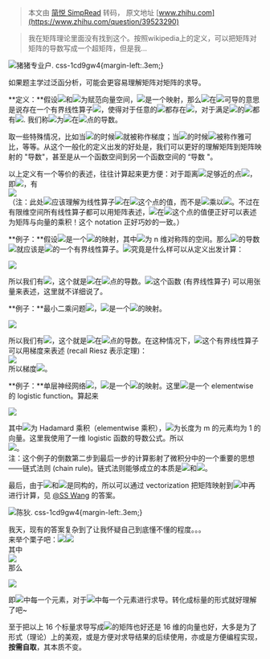 > 本文由 [简悦 SimpRead](http://ksria.com/simpread/) 转码， 原文地址 [www.zhihu.com](https://www.zhihu.com/question/39523290)

> 我在矩阵理论里面没有找到这个。按照wikipedia上的定义，可以把矩阵对矩阵的导数写成一个超矩阵，但是我…

![](https://pic1.zhimg.com/v2-b58b3bb75d9aa70ccff4b5896269d88e_xs.jpg?source=1940ef5c)猪猪专业户. css-1cd9gw4{margin-left:.3em;}

如果题主学过泛函分析，可能会更容易理解矩阵对矩阵的求导。

**定义：**假设![](https://www.zhihu.com/equation?tex=X)和![](https://www.zhihu.com/equation?tex=Y)为赋范向量空间，![](https://www.zhihu.com/equation?tex=F%3A+X%5Crightarrow+Y)是一个映射，那么![](https://www.zhihu.com/equation?tex=F)在![](https://www.zhihu.com/equation?tex=x_0+%5Cin+X)可导的意思是说存在一个有界线性算子![](https://www.zhihu.com/equation?tex=L+%5Cin+%5Cmathcal%7BL%7D%28X%2C+Y%29)，使得对于任意的![](https://www.zhihu.com/equation?tex=%5Cepsilon+%3E+0)都存在![](https://www.zhihu.com/equation?tex=%5Cdelta+%3E+0)，对于满足![](https://www.zhihu.com/equation?tex=x+%5Cin+X+%5Cbackslash+%5C%7Bx_0%5C%7D%2C+%5C%7Cx+-+x_0%5C%7C+%3C+%5Cdelta)的![](https://www.zhihu.com/equation?tex=x)都有![](https://www.zhihu.com/equation?tex=%5Cfrac%7B%5C%7CF%28x%29+-+F%28x_0%29+-+L%28x+-+x_0%29%5C%7C%7D%7B%5C%7Cx+-+x_0%5C%7C%7D+%3C+%5Cepsilon). 我们称![](https://www.zhihu.com/equation?tex=L)为![](https://www.zhihu.com/equation?tex=F)在![](https://www.zhihu.com/equation?tex=x_0)点的导数。

取一些特殊情况，比如当![](https://www.zhihu.com/equation?tex=X+%3D+%5Cmathbb+R%5En%2C+Y+%3D+%5Cmathbb+R)的时候![](https://www.zhihu.com/equation?tex=L)就被称作梯度；当![](https://www.zhihu.com/equation?tex=X+%3D+%5Cmathbb%7BR%7D%5En%2C+Y+%3D+%5Cmathbb%7BR%7D%5Em)的时候![](https://www.zhihu.com/equation?tex=L)被称作雅可比，等等。从这个一般化的定义出发的好处是，我们可以更好的理解矩阵到矩阵映射的 "导数"，甚至是从一个函数空间到另一个函数空间的 “导数 "。

以上定义有一个等价的表述，往往计算起来更方便：对于距离![](https://www.zhihu.com/equation?tex=x_0)足够近的点![](https://www.zhihu.com/equation?tex=x)，即![](https://www.zhihu.com/equation?tex=%5Clim_%7Bx+%5Crightarrow+x_0%7D%5Cfrac%7Bo%28%5C%7Cx-x_0%5C%7C%29%7D%7B%5C%7Cx-x_0%5C%7C%7D+%3D+0)，有  
![](https://www.zhihu.com/equation?tex=F%28x%29+%3D+F%28x_0%29+%2B+L%28x+-+x_0%29+%2B+o%28%5C%7Cx+-+x_0%5C%7C%29.)  
（注：此处![](https://www.zhihu.com/equation?tex=L%28x-x_0%29)应该理解为线性算子![](https://www.zhihu.com/equation?tex=L)在![](https://www.zhihu.com/equation?tex=x+-+x_0)这个点的值，而不是![](https://www.zhihu.com/equation?tex=L)乘以![](https://www.zhihu.com/equation?tex=x-x_0)。不过在有限维空间所有线性算子都可以用矩阵表述，![](https://www.zhihu.com/equation?tex=L)在![](https://www.zhihu.com/equation?tex=x+-+x_0)这个点的值便正好可以表述为矩阵与向量的乘积！这个 notation 正好巧妙的一致。）

**例子：**假设![](https://www.zhihu.com/equation?tex=F%28X%29+%3D+X%5ETX)是一个![](https://www.zhihu.com/equation?tex=%5Cmathbb%7BR%7D%5E%7Bm%5Ctimes+n%7D+%5Crightarrow+%5Cmathbb%7B+S%7D%5En)的映射，其中![](https://www.zhihu.com/equation?tex=%5Cmathbb%7BS+%7D%5En)为 n 维对称阵的空间。那么![](https://www.zhihu.com/equation?tex=F)的导数![](https://www.zhihu.com/equation?tex=L)就应该是![](https://www.zhihu.com/equation?tex=%5Cmathbb%7BR%7D%5E%7Bm%5Ctimes+n%7D+%5Crightarrow+%5Cmathbb%7B+S%7D%5En)的一个有界线性算子。![](https://www.zhihu.com/equation?tex=L)究竟是什么样可以从定义出发计算：

![](https://www.zhihu.com/equation?tex=%5Cbegin%7Balign%7D+%26F%28X%2B%5CDelta+X%29+-+F%28X%29+%5C%5C+%3D%26+%28X%2B%5CDelta+X%29%5ET%28X%2B%5CDelta+X%29+-+X%5ETX%5C%5C+%3D%26+X%5ET%5CDelta+X+%2B+%5CDelta+X%5ETX+%2B+o%28%5C%7C%5CDelta+X%5C%7C%29+%5Cend%7Balign%7D)

所以我们有![](https://www.zhihu.com/equation?tex=L%28%5CDelta+X%29+%3D+X%5ET%5CDelta+X+%2B+%5CDelta+X%5ETX)，这个就是![](https://www.zhihu.com/equation?tex=F)在![](https://www.zhihu.com/equation?tex=X)点的导数。![](https://www.zhihu.com/equation?tex=L)这个函数 (有界线性算子) 可以用张量来表述，这里就不详细说了。

**例子：**最小二乘问题![](https://www.zhihu.com/equation?tex=f%28x%29+%3D+%5Cfrac%7B1%7D%7B2%7D%5C%7CAx-b%5C%7C_2%5E2)，![](https://www.zhihu.com/equation?tex=f)是一个![](https://www.zhihu.com/equation?tex=%5Cmathbb+R%5En+%5Crightarrow+%5Cmathbb+R)的映射。

![](https://www.zhihu.com/equation?tex=%5Cbegin%7Balign%7D+%26f%28x%2B%5CDelta+x%29+-+f%28x%29+%5C%5C+%3D%26+%5Cfrac%7B1%7D%7B2%7D%5C%7CA%28x%2B%5CDelta+x%29+-+b%5C%7C%5E2+-+%5Cfrac%7B1%7D%7B2%7D%5C%7CAx+-+b%5C%7C%5E2%5C%5C+%3D%26+%5Cfrac%7B1%7D%7B2%7D%5C%7CAx+-+b+%2B+A%5CDelta+x%5C%7C%5E2+-+%5Cfrac%7B1%7D%7B2%7D%5C%7CAx+-+b%5C%7C%5E2%5C%5C+%3D%26+%28Ax+-+b%29%5ETA%5CDelta+x+%2B+o%28%5C%7C%5CDelta+x%5C%7C%29+%5Cend%7Balign%7D)

所以我们有![](https://www.zhihu.com/equation?tex=L%28%5CDelta+x%29+%3D+%28Ax+-+b%29%5ETA%5CDelta+x)，这个就是![](https://www.zhihu.com/equation?tex=f)在![](https://www.zhihu.com/equation?tex=x)点的导数。在这种情况下，![](https://www.zhihu.com/equation?tex=L)这个有界线性算子可以用梯度来表述 (recall Riesz 表示定理)：  
![](https://www.zhihu.com/equation?tex=L%28%5CDelta+x%29+%3D+%5Clangle+%5Cnabla+f%28x%29%2C+%5CDelta+x+%5Crangle+%3D+%5Clangle+A%5ET%28Ax+-+b%29%2C+%5CDelta+x+%5Crangle+%3D+%28Ax-b%29%5ETA%5CDelta+x)  
所以梯度![](https://www.zhihu.com/equation?tex=%5Cnabla+f%28x%29+%3D+A%5ET%28Ax+-+b%29)。

**例子：**单层神经网络![](https://www.zhihu.com/equation?tex=f%28W%29+%3D+%5Cfrac%7B1%7D%7B2%7D%5C%7C%5Csigma%28Wx%29+-+y%5C%7C%5E2_2)，![](https://www.zhihu.com/equation?tex=f)是一个![](https://www.zhihu.com/equation?tex=%5Cmathbb%7BR%7D%5E%7Bm+%5Ctimes+n+%7D+%5Crightarrow+%5Cmathbb%7B+R+%7D)的映射。这里![](https://www.zhihu.com/equation?tex=%5Csigma%3A+%5Cmathbb%7B+R%7D%5Em+%5Crightarrow+%5Cmathbb%7B+R%7D%5Em)是一个 elementwise 的 logistic function。算起来

![](https://www.zhihu.com/equation?tex=%5Cbegin%7Balign%7D+%26+f%28W%2B%5CDelta+W%29+-+f%28W%29+%5C%5C+%3D%26+%5Cfrac%7B1%7D%7B2%7D%5C%7C%5Csigma%28Wx+%2B+%5CDelta+Wx%29+-+y%5C%7C_2%5E2+-+%5Cfrac%7B1%7D%7B2%7D%5C%7C%5Csigma%28Wx%29+-+y%5C%7C_2%5E2%5C%5C+%3D%26+%5Cfrac%7B1%7D%7B2%7D%5C%7C%5Csigma%28Wx%29+%2B+%5Csigma%28Wx%29%5Codot+%28%5Cmathbf+1_m+-+%5Csigma%28Wx%29%29+%5Codot+%5CDelta+W+x+%2B+o%28%5C%7C%5CDelta+W%5C%7C%29+-+y%5C%7C_2%5E2+-+%5Cfrac%7B1%7D%7B2%7D%5C%7C%5Csigma%28Wx%29+-+y%5C%7C_2%5E2%5C%5C+%3D%26+%28%5Csigma%28Wx%29+-+y%29%5ET%28%5Csigma%28Wx%29%5Codot+%28%5Cmathbf+1_m+-+%5Csigma%28Wx%29%29+%5Codot+%5CDelta+W+x%29+%2B+o%28%5C%7C%5CDelta+W%5C%7C%29+%5Cend%7Balign%7D)

其中![](https://www.zhihu.com/equation?tex=%5Codot)为 Hadamard 乘积（elementwise 乘积），![](https://www.zhihu.com/equation?tex=%5Cmathbf+1_m)为长度为 m 的元素均为 1 的向量。这里我使用了一维 logistic 函数的导数公式。所以  
![](https://www.zhihu.com/equation?tex=L%28%5CDelta+W%29+%3D+%28%5Csigma%28Wx%29+-+y%29%5ET%28%5Csigma%28Wx%29%5Codot+%28%5Cmathbf+1_m+-+%5Csigma%28Wx%29%29+%5Codot+%5CDelta+W+x%29)。  
注：这个例子的倒数第二步到最后一步的计算影射了微积分中的一个重要的思想——链式法则 (chain rule)。链式法则能够成立的本质是![](https://www.zhihu.com/equation?tex=ao%28%5C%7Cx%5C%7C%29%2Bbo%28%5C%7Cx%5C%7C%29+%3D+o%28%5C%7Cx%5C%7C%29)和![](https://www.zhihu.com/equation?tex=o%28%5C%7Cx%5C%7C%29o%28%5C%7Cx%5C%7C%29+%3D+o%28%5C%7Cx%5C%7C%5E2%29)。

最后，由于![](https://www.zhihu.com/equation?tex=%5Cmathbb%7BR%7D%5E%7Bm+%5Ctimes+n%7D)和![](https://www.zhihu.com/equation?tex=%5Cmathbb%7BR%7D%5E%7Bmn%7D)是同构的，所以可以通过 vectorization 把矩阵映射到![](https://www.zhihu.com/equation?tex=%5Cmathbb%7BR%7D%5E%7Bmn%7D)中再进行计算，见 [@SS Wang](https://www.zhihu.com/people/8c3a8eefd51943127bbed4a0eb92e2c4) 的答案。

![](https://pic3.zhimg.com/v2-3b1998dd4c6ee3c46b289eaca4b0f417_xs.jpg?source=1940ef5c)陈狄. css-1cd9gw4{margin-left:.3em;}

我天，现有的答案复杂到了让我怀疑自己到底懂不懂的程度。。。  
来举个栗子吧：![](https://www.zhihu.com/equation?tex=AB+%3D+C)![](https://www.zhihu.com/equation?tex=%5Cleft%5B+%5Cbegin%7Barray%7D%7Bcc%7D+a_1+%26+a_2+%5C%5C+a_3+%26+a_4+%5Cend%7Barray%7D+%5Cright%5D+%5Cleft%5B+%5Cbegin%7Barray%7D%7Bcc%7D+b_1+%26+b_2+%5C%5C+b_3+%26+b_4+%5Cend%7Barray%7D+%5Cright%5D+%3D+%5Cleft%5B+%5Cbegin%7Barray%7D%7Bcc%7D+c_1+%26+c_2+%5C%5C+c_3+%26+c_4+%5Cend%7Barray%7D+%5Cright%5D)  
其中  
![](https://www.zhihu.com/equation?tex=%5Cleft%5C%7B+%5Cbegin%7Barray%7D%7Bc%7D+c_1+%3D+a_1b_1+%2Ba_2b_3+%5C%5C+c_2+%3D+a_1b_2+%2B+a_2b_4+%5C%5C+c_3+%3D+a_3b_1+%2B+a_4b_3+%5C%5C+c_4+%3D+a_3b_2+%2B+a_4b_4+%5Cend%7Barray%7D+%5Cright.)  
那么

![](https://www.zhihu.com/equation?tex=%5Cdfrac%7B%5Cpartial+C%7D%7B%5Cpartial+A%7D+%5CRightarrow+%5Cleft%5C%7B+%5Cbegin%7Barray%7D%7Bc%7D+%5Cpartial+c_1+%2F+%5Cpartial+a_1+%3D+b_1+%5C%5C+%5Cpartial+c_1+%2F+%5Cpartial+a_2+%3D+b_3+%5C%5C+%5Cpartial+c_1+%2F+%5Cpartial+a_3+%3D+0+%5C%5C+%5Cpartial+c_1+%2F+%5Cpartial+a_4+%3D+0+%5C%5C+%5Cpartial+c_2+%2F+%5Cpartial+a_1+%3D+b_2%5C%5C+%5Cvdots+%5C%5C+%5Cpartial+c_4+%2F+%5Cpartial+a_4+%3D+b_4+%5Cend%7Barray%7D+%5Cright.)

即![](https://www.zhihu.com/equation?tex=C)中每一个元素，对于![](https://www.zhihu.com/equation?tex=A)中每一个元素进行求导。转化成标量的形式就好理解了吧~

至于把以上 16 个标量求导写成![](https://www.zhihu.com/equation?tex=4%5Ctimes+4)的矩阵也好还是 16 维的向量也好，大多是为了形式（理论）上的美观，或是方便对求导结果的后续使用，亦或是方便编程实现，**按需自取**，其本质不变。